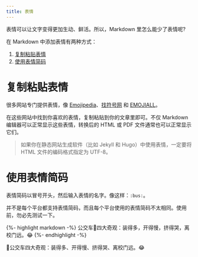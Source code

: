 ```yaml
---
title: 表情
---
```


表情可以让文字变得更加生动、鲜活。所以，Markdown 里怎么能少了表情呢?

在 Markdown 中添加表情有两种方式：

1. [复制粘贴表情](#复制粘贴表情)
2. [使用表情简码](#使用表情简码)

# 复制粘贴表情

很多网站专门提供表情，像 [Emojipedia][]、[找符号网][] 和 [EMOJIALL][]。

在这些网站中找到你喜欢的表情，复制粘贴到你的文章里即可。不仅 Markdown 编辑器可以正常显示这些表情，转换后的 HTML 或 PDF 文件通常也可以正常显示它们。

> 如果你在静态网站生成软件（比如 Jekyll 和 Hugo）中使用表情，一定要将 HTML 文件的编码格式指定为 UTF-8。

[Emojipedia]: https://emojipedia.org/ "Emojipedia网站"
[找符号网]: https://www.zfuhao.com/ "找符号网"
[EMOJIALL]: https://www.emojiall.com/zh-hans "EmojiAll中文网站"

# 使用表情简码

表情简码以冒号开头，然后输入表情的名字。像这样：`:bus:`。

并不是每个平台都支持表情简码，而且每个平台使用的表情简码不太相同。使用前，勿必先测试一下。

{%- highlight markdown -%}
公交车:bus:四大奇观：装得多，开得慢，挤得哭，离校门远。:joy:
{%- endhighlight -%}

<div class='exmp'>
  <div class='exmp-container'>
    <p>🚌公交车四大奇观：装得多、开得慢、挤得哭、离校门远。😂</p>
  </div>
</div>

